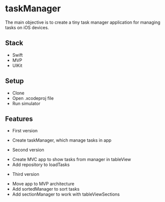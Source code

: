 # taskManager

The main objective is to create a tiny task manager application for managing tasks on iOS devices.

## Stack
- Swift
- MVP
- UIKit

## Setup
* Clone
* Open .xcodeproj file
* Run simulator

## Features
* First version
- Create taskManager, which manage tasks in app
* Second version
- Create MVC app to show tasks from manager in tableView
- Add repository to loadTasks
*  Third version
- Move app to MVP architecture
- Add sortedManager to sort tasks
- Add sectionManager to work with tableViewSections
